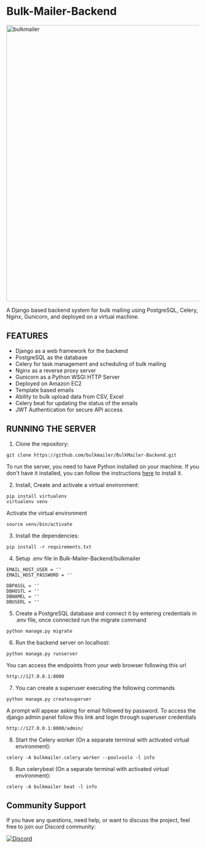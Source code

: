 # Bulk-Mailer-Backend

<img width="719" alt="bulkmailer" src="https://github.com/Bulkmailer/BulkMailer-Backend/assets/97229491/0795675f-2225-445e-9955-66f87bf84b9a">

A Django based backend system for bulk mailing using PostgreSQL, Celery, Nginx, Gunicorn, and deployed on a virtual machine.

## FEATURES

- Django as a web framework for the backend
- PostgreSQL as the database
- Celery for task management and scheduling of bulk mailing
- Nginx as a reverse proxy server
- Gunicorn as a Python WSGI HTTP Server
- Deployed on Amazon EC2
- Template based emails
- Ability to bulk upload data from CSV, Excel
- Celery beat for updating the status of the emails
- JWT Authentication for secure API access



<!--
<img width="1440" alt="Screenshot 2023-03-20 at 2 34 32 AM" src="https://user-images.githubusercontent.com/97229491/226208926-b92682b8-03ab-4d3e-8775-79cb54d53531.png">
![2B28863B-D505-41F8-A10A-C7722D0BA664_1_201_a](https://user-images.githubusercontent.com/97229491/226208578-7db4c108-0c8c-44cc-bfa7-0a35785a35aa.jpeg)
![BB49E170-CCA7-4294-B6A9-B1BA5121E07E_1_201_a](https://user-images.githubusercontent.com/97229491/226208619-181556e5-1a0f-45b3-a26e-72980db6da90.jpeg)
![607025F3-6FF6-4104-ADA7-8360288689A6_1_201_a](https://user-images.githubusercontent.com/97229491/226208654-70d9dbd4-1e3a-4d40-ba52-c12d494df322.jpeg)
![A04885EC-14CA-4B66-8095-235B39429D13_1_201_a](https://user-images.githubusercontent.com/97229491/226208678-13847966-e0ac-44ba-9aa7-931d62570a52.jpeg)
![59B79916-9771-4B25-A5CE-851CB7EFF57B_1_201_a](https://user-images.githubusercontent.com/97229491/226208718-b1319321-0d23-4853-b37b-316c6f1b3e63.jpeg)
![43FCD5C3-7876-4E7A-BD83-C5F693FCA609_1_201_a](https://user-images.githubusercontent.com/97229491/226208846-adc0ffe5-4f6c-4096-89b3-a1ade165adb9.jpeg)
-->

## RUNNING THE SERVER

1. Clone the repository:

```CMD
git clone https://github.com/bulkmailer/BulkMailer-Backend.git
```

To run the server, you need to have Python installed on your machine. If you don't have it installed, you can follow the instructions [here](https://www.geeksforgeeks.org/download-and-install-python-3-latest-version/) to install it.

2. Install, Create and activate a virtual environment:

```CMD
pip install virtualenv
virtualenv venv
```

Activate the virtual environment

```CMD
source venv/bin/activate
```

3. Install the dependencies:

```CMD
pip install -r requirements.txt
```

4. Setup .env file in Bulk-Mailer-Backend/bulkmailer

```
EMAIL_HOST_USER = ''
EMAIL_HOST_PASSWORD = ''

DBPASSL = ''
DBHOSTL = ''
DBNAMEL = ''
DBUSERL = ''
```

5. Create a PostgreSQL database and connect it by entering credentials in .env file, once connected run the migrate command

```CMD
python manage.py migrate
```

6. Run the backend server on localhost:

```CMD
python manage.py runserver
```

You can access the endpoints from your web browser following this url

```url
http://127.0.0.1:8000
```

7. You can create a superuser executing the following commands

```CMD
python manage.py createsuperuer
```

A prompt will appear asking for email followed by password.
To access the django admin panel follow this link and login through superuser credentials

```url
http://127.0.0.1:8000/admin/
```

8. Start the Celery worker (On a separate terminal with activated virtual environment):

```CMD
celery -A bulkmailer.celery worker --pool=solo -l info
```

9. Run celerybeat (On a separate terminal with activated virtual environment):

```CMD
celery -A bulkmailer beat -l info
```


## Community Support

If you have any questions, need help, or want to discuss the project, feel free to join our Discord community:

[![Discord](https://img.shields.io/badge/Discord-Join%20Community-blue)](https://discord.gg/vRSfjq2h)

